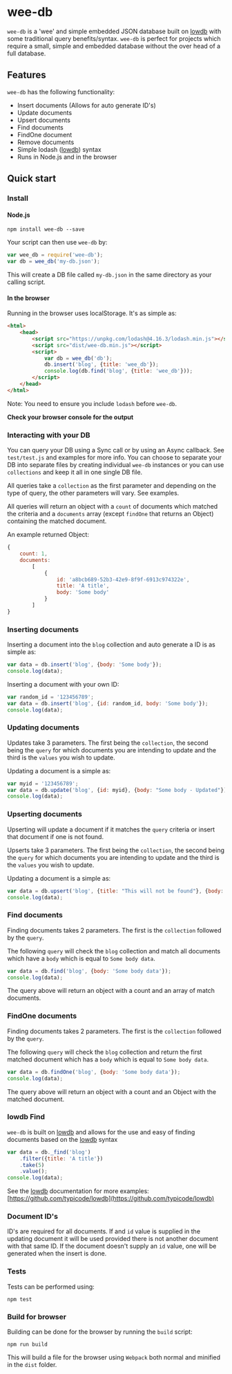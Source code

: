 # wee-db

`wee-db` is a 'wee' and simple embedded JSON database built on [lowdb](https://github.com/typicode/lowdb) with some traditional query benefits/syntax. `wee-db` is perfect
for projects which require a small, simple and embedded database without the over head of a full database.

## Features

`wee-db` has the following functionality:

- Insert documents (Allows for auto generate ID's)
- Update documents
- Upsert documents
- Find documents
- FindOne document
- Remove documents
- Simple lodash ([lowdb](https://github.com/typicode/lowdb)) syntax
- Runs in Node.js and in the browser

## Quick start

### Install

#### Node.js

```
npm install wee-db --save
```

Your script can then use `wee-db` by:

``` javascript
var wee_db = require('wee-db');
var db = wee_db('my-db.json');
```

This will create a DB file called `my-db.json` in the same directory as your calling script. 

#### In the browser

Running in the browser uses localStorage. It's as simple as:

``` html
<html>
    <head>
        <script src="https://unpkg.com/lodash@4.16.3/lodash.min.js"></script>
        <script src="dist/wee-db.min.js"></script>
        <script>
            var db = wee_db('db');
            db.insert('blog', {title: 'wee_db'}); 
            console.log(db.find('blog', {title: 'wee_db'}));
        </script>
    </head>
</html>
```

Note: You need to ensure you include `lodash` before `wee-db`.

**Check your browser console for the output**

### Interacting with your DB

You can query your DB using a Sync call or by using an Async callback. See `test/test.js` and examples for more info. You can choose to separate your DB into separate files
by creating individual `wee-db` instances or you can use `collections` and keep it all in one single DB file.

All queries take a `collection` as the first parameter and depending on the type of query, the other parameters will vary. See examples.

All queries will return an object with a `count` of documents which matched the criteria and a `documents` array (except `findOne` that returns an Object) containing
the matched document.

An example returned Object:

``` javascript
{ 
    count: 1,
    documents:
        [ 
            { 
                id: 'a8bcb689-52b3-42e9-8f9f-6913c974322e',
                title: 'A title',
                body: 'Some body' 
            } 
        ] 
}
```

### Inserting documents

Inserting a document into the `blog` collection and auto generate a ID is as simple as:

``` javascript
var data = db.insert('blog', {body: 'Some body'});
console.log(data);
```

Inserting a document with your own ID:

``` javascript
var random_id = '123456789';
var data = db.insert('blog', {id: random_id, body: 'Some body'});
console.log(data);
```

### Updating documents

Updates take 3 parameters. The first being the `collection`, the second being the `query` for which documents you are intending to update and the third is 
the `values` you wish to update.

Updating a document is a simple as:

``` javascript
var myid = '123456789';
var data = db.update('blog', {id: myid}, {body: "Some body - Updated"});
console.log(data);
```

### Upserting documents

Upserting will update a document if it matches the `query` criteria or insert that document if one is not found. 

Upserts take 3 parameters. The first being the `collection`, the second being the `query` for which documents you are intending to update and the third is 
the `values` you wish to update.

Updating a document is a simple as:

``` javascript
var data = db.upsert('blog', {title: "This will not be found"}, {body: "Some body"});
console.log(data);
```

### Find documents

Finding documents takes 2 parameters. The first is the `collection` followed by the `query`. 

The following `query` will check the `blog` collection and match all documents which have a `body` which is equal to `Some body data`.

``` javascript
var data = db.find('blog', {body: 'Some body data'});
console.log(data);
```

The query above will return an object with a count and an array of match documents.

### FindOne documents

Finding documents takes 2 parameters. The first is the `collection` followed by the `query`. 

The following `query` will check the `blog` collection and return the first matched document which has a `body` which is equal to `Some body data`.

``` javascript
var data = db.findOne('blog', {body: 'Some body data'});
console.log(data);
```

The query above will return an object with a count and an Object with the matched document.

### lowdb Find

`wee-db` is built on [lowdb](https://github.com/typicode/lowdb) and allows for the use and easy of finding documents based on the [lowdb](https://github.com/typicode/lowdb) syntax

``` javascript            
var data = db._find('blog')
    .filter({title: 'A title'})
    .take(5)
    .value();
console.log(data);
```

See the [lowdb](https://github.com/typicode/lowdb) documentation for more examples: [https://github.com/typicode/lowdb](https://github.com/typicode/lowdb)

### Document ID's

ID's are required for all documents. If and `id` value is supplied in the updating document it will be used provided there is not another document with that same ID.
If the document doesn't supply an `id` value, one will be generated when the insert is done.

### Tests

Tests can be performed using:

``` 
npm test
```

### Build for browser

Building can be done for the browser by running the `build` script:

``` 
npm run build
```

This will build a file for the browser using `Webpack` both normal and minified in the `dist` folder.